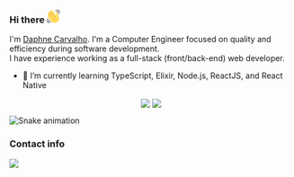 ### Hi there <img src="https://github.com/daphnecarvalho/daphnecarvalho/blob/main/emoji.svg" width="24px">
  
I'm [Daphne Carvalho](https://www.linkedin.com/in/daphnecarvalho/).
I'm a Computer Engineer focused on quality and efficiency during software development. <br/>
I have experience working as a full-stack (front/back-end) web developer.

- 🌱 I’m currently learning TypeScript, Elixir, Node.js, ReactJS, and React Native

<div align="center">
  <span>
    <img align="center" src="https://github-readme-stats.vercel.app/api/top-langs/?username=daphnecarvalho&hide_border=true&locale=en&layout=compact&langs_count=10&hide=shell&theme=dracula" />
  </span>
  <span>
    <img align="center" src="http://github-readme-streak-stats.herokuapp.com?user=daphnecarvalho&theme=dracula&hide_border=true&date_format=j%20M%5B%20Y%5D" />
  </span>
</div>

![Snake animation](https://github.com/daphnecarvalho/daphnecarvalho/blob/output/github-contribution-grid-snake.svg)

### Contact info
<a href="https://www.linkedin.com/in/daphnecarvalho/" target="_blank">
  <img src="https://img.shields.io/badge/LinkedIn-%230077B5.svg?&style=flat-square&logo=linkedin&logoColor=white">
</a>

<!-- 
- 🔭 I’m currently working on ...
- 👯 I’m looking to collaborate on ...
- 🤔 I’m looking for help with ...
- 💬 Ask me about ...
- 📫 How to reach me: ...
- 😄 Pronouns: ...
- ⚡ Fun fact: ...
-->
